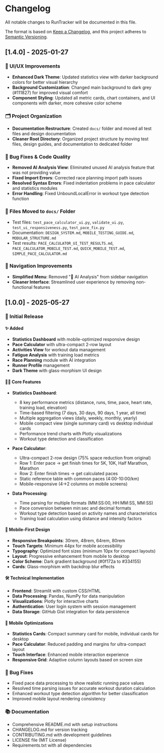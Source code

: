 # Changelog

All notable changes to RunTracker will be documented in this file.

The format is based on [Keep a Changelog](https://keepachangelog.com/en/1.0.0/),
and this project adheres to [Semantic Versioning](https://semver.org/spec/v2.0.0.html).

## [1.4.0] - 2025-01-27

### 🎨 UI/UX Improvements
- **Enhanced Dark Theme**: Updated statistics view with darker background colors for better visual hierarchy
- **Background Customization**: Changed main background to dark grey (#111827) for improved visual comfort
- **Component Styling**: Updated all metric cards, chart containers, and UI components with darker, more cohesive color scheme

### 🗂️ Project Organization
- **Documentation Restructure**: Created `docs/` folder and moved all test files and design documentation
- **Cleaner Root Directory**: Organized project structure by moving test files, design guides, and documentation to dedicated folder

### 🔧 Bug Fixes & Code Quality
- **Removed AI Analysis View**: Eliminated unused AI analysis feature that was not providing value
- **Fixed Import Errors**: Corrected race planning import path issues
- **Resolved Syntax Errors**: Fixed indentation problems in pace calculator and statistics modules
- **Error Handling**: Fixed UnboundLocalError in workout type detection function

### 📁 Files Moved to `docs/` Folder
- Test files: `test_pace_calculator_ui.py`, `validate_ui.py`, `test_ui_responsiveness.py`, `test_pace_fix.py`
- Documentation: `DESIGN_SYSTEM.md`, `MOBILE_TESTING_GUIDE.md`, `MODULAR_STRUCTURE.md`
- Test results: `PACE_CALCULATOR_UI_TEST_RESULTS.md`, `PACE_CALCULATOR_MOBILE_TEST.md`, `QUICK_MOBILE_TEST.md`, `SIMPLE_PACE_CALCULATOR.md`

### 🎯 Navigation Improvements
- **Simplified Menu**: Removed "🧠 AI Analysis" from sidebar navigation
- **Cleaner Interface**: Streamlined user experience by removing non-functional features

## [1.0.0] - 2025-05-27

### 🎉 Initial Release

#### ✨ Added
- **Statistics Dashboard** with mobile-optimized responsive design
- **Pace Calculator** with ultra-compact 2-row layout
- **Activities View** for workout data management
- **Fatigue Analysis** with training load metrics
- **Race Planning** module with AI integration
- **Runner Profile** management
- **Dark Theme** with glass-morphism UI design

#### 🏃‍♂️ Core Features
- **Statistics Dashboard**:
  - 8 key performance metrics (distance, runs, time, pace, heart rate, training load, elevation)
  - Time-based filtering (7 days, 30 days, 90 days, 1 year, all time)
  - Multiple aggregation views (daily, weekly, monthly, yearly)
  - Mobile compact view (single summary card) vs desktop individual cards
  - Performance trend charts with Plotly visualizations
  - Workout type detection and classification
  
- **Pace Calculator**:
  - Ultra-compact 2-row design (75% space reduction from original)
  - Row 1: Enter pace → get finish times for 5K, 10K, Half Marathon, Marathon
  - Row 2: Enter finish times → get calculated paces
  - Static reference table with common paces (4:00-10:00/km)
  - Mobile-responsive (4→2 columns on mobile screens)
  
- **Data Processing**:
  - Time parsing for multiple formats (MM:SS:00, HH:MM:SS, MM:SS)
  - Pace conversion between min:sec and decimal formats
  - Workout type detection based on activity names and characteristics
  - Training load calculation using distance and intensity factors

#### 🎨 Mobile-First Design
- **Responsive Breakpoints**: 30rem, 48rem, 64rem, 80rem
- **Touch Targets**: Minimum 44px for mobile accessibility
- **Typography**: Optimized font sizes (minimum 10px for compact layouts)
- **Layout**: Progressive enhancement from mobile to desktop
- **Color Scheme**: Dark gradient background (#0f172a to #334155)
- **Cards**: Glass-morphism with backdrop blur effects

#### 🛠️ Technical Implementation
- **Frontend**: Streamlit with custom CSS/HTML
- **Data Processing**: Pandas, NumPy for data manipulation
- **Visualizations**: Plotly for interactive charts
- **Authentication**: User login system with session management
- **Data Storage**: GitHub Gist integration for data persistence

#### 📱 Mobile Optimizations
- **Statistics Cards**: Compact summary card for mobile, individual cards for desktop
- **Pace Calculator**: Reduced padding and margins for ultra-compact layout
- **Touch Interface**: Enhanced mobile interaction experience
- **Responsive Grid**: Adaptive column layouts based on screen size

### 🐛 Bug Fixes
- Fixed pace data processing to show realistic running pace values
- Resolved time parsing issues for accurate workout duration calculation
- Enhanced workout type detection algorithm for better classification
- Improved mobile layout rendering consistency

### 📚 Documentation
- Comprehensive README.md with setup instructions
- CHANGELOG.md for version tracking
- CONTRIBUTING.md with development guidelines
- LICENSE file (MIT License)
- Requirements.txt with all dependencies 